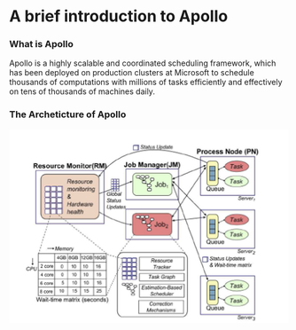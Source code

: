 # A brief introduction to Apollo

### What is Apollo
Apollo is a highly scalable and coordinated scheduling framework, which has been deployed on production clusters at Microsoft to schedule thousands of computations with millions of tasks efficiently and effectively on tens of thousands of machines daily.

### The Archeticture of Apollo
<img src = "https://github.com/EsdeathYZH/FD-OIA-Homework/blob/apollo-pzy/architecture.PNG?raw=true">

